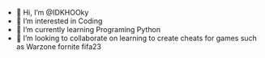 - 👋 Hi, I’m @IDKHOOky
- 👀 I’m interested in Coding 
- 🌱 I’m currently learning Programing Python 
- 💞️ I’m looking to collaborate on learning to create  cheats for games such as Warzone fornite fifa23 
 

<!---
IDKHOOky/IDKHOOky is a ✨ special ✨ repository because its `README.md` (this file) appears on your GitHub profile.
You can click the Preview link to take a look at your changes.
--->
